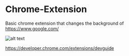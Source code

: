 # Chrome-Extension
Basic chrome extension that changes the background of https://www.google.com/

![alt text](https://github.com/jschriem/Chrome-Extension/blob/master/screenshot.png)

https://developer.chrome.com/extensions/devguide
